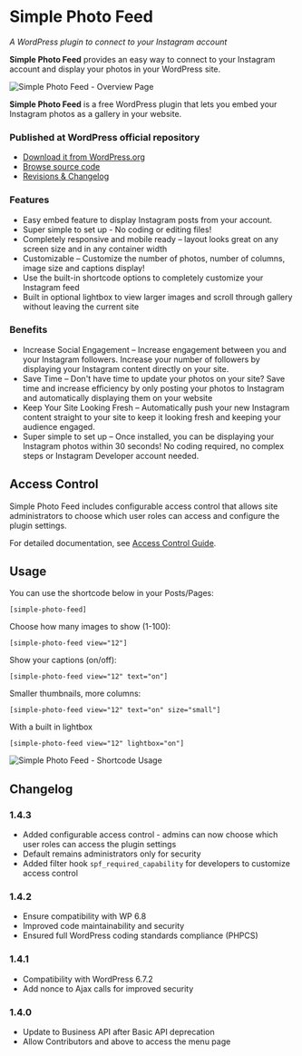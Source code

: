 # Simple Photo Feed

_A WordPress plugin to connect to your Instagram account_

**Simple Photo Feed** provides an easy way to connect to your Instagram account and display your photos in your WordPress site.

![Simple Photo Feed - Overview Page](https://ps.w.org/simple-photo-feed/assets/screenshot-1.jpg)

**Simple Photo Feed** is a free WordPress plugin that lets you embed your Instagram photos as a gallery in your website.

### Published at WordPress official repository

* [Download it from WordPress.org](https://wordpress.org/plugins/simple-photo-feed/)
* [Browse source code](https://plugins.trac.wordpress.org/browser/simple-photo-feed/)
* [Revisions & Changelog](https://plugins.trac.wordpress.org/log/simple-photo-feed/)

### Features

* Easy embed feature to display Instagram posts from your account.
* Super simple to set up - No coding or editing files!
* Completely responsive and mobile ready – layout looks great on any screen size and in any container width
* Customizable – Customize the number of photos, number of columns, image size and captions display!
* Use the built-in shortcode options to completely customize your Instagram feed
* Built in optional lightbox to view larger images and scroll through gallery without leaving the current site

### Benefits

* Increase Social Engagement – Increase engagement between you and your Instagram followers. Increase your number of followers by displaying your Instagram content directly on your site.
* Save Time – Don't have time to update your photos on your site? Save time and increase efficiency by only posting your photos to Instagram and automatically displaying them on your website
* Keep Your Site Looking Fresh – Automatically push your new Instagram content straight to your site to keep it looking fresh and keeping your audience engaged.
* Super simple to set up – Once installed, you can be displaying your Instagram photos within 30 seconds! No coding required, no complex steps or Instagram Developer account needed.

## Access Control

Simple Photo Feed includes configurable access control that allows site administrators to choose which user roles can access and configure the plugin settings.

For detailed documentation, see [Access Control Guide](ACCESS_CONTROL.md).

## Usage

You can use the shortcode below in your Posts/Pages:

`[simple-photo-feed]`

Choose how many images to show (1-100):

`[simple-photo-feed view="12"]`

Show your captions (on/off):

`[simple-photo-feed view="12" text="on"]`

Smaller thumbnails, more columns:

`[simple-photo-feed view="12" text="on" size="small"]`

With a built in lightbox

`[simple-photo-feed view="12" lightbox="on"]`

![Simple Photo Feed - Shortcode Usage](https://ps.w.org/simple-photo-feed/assets/screenshot-2.jpg)

## Changelog

### 1.4.3
* Added configurable access control - admins can now choose which user roles can access the
plugin settings
* Default remains administrators only for security
* Added filter hook `spf_required_capability` for developers to customize access control

### 1.4.2
* Ensure compatibility with WP 6.8
* Improved code maintainability and security
* Ensured full WordPress coding standards compliance (PHPCS)

### 1.4.1
* Compatibility with WordPress 6.7.2
* Add nonce to Ajax calls for improved security

### 1.4.0
* Update to Business API after Basic API deprecation
* Allow Contributors and above to access the menu page
